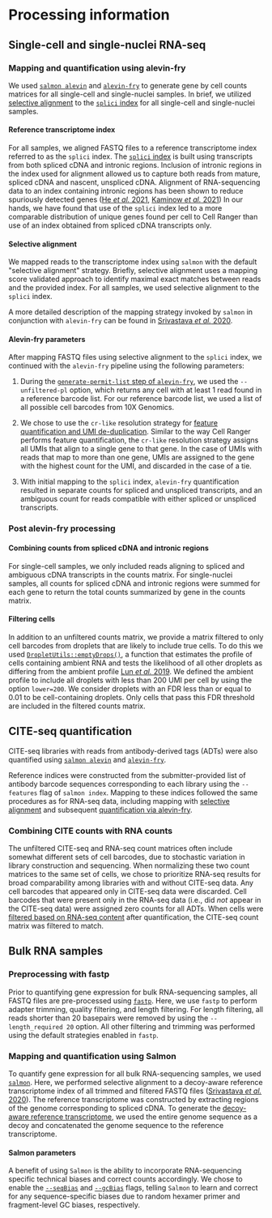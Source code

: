 # Processing information

## Single-cell and single-nuclei RNA-seq

### Mapping and quantification using alevin-fry

We used [`salmon alevin`](https://salmon.readthedocs.io/en/latest/alevin.html) and [`alevin-fry`](https://alevin-fry.readthedocs.io/en/latest/) to generate gene by cell counts matrices for all single-cell and single-nuclei samples.
In brief, we utilized [selective alignment](#selective-alignment) to the [`splici` index](#reference-transcriptome-index) for all single-cell and single-nuclei samples. 

#### Reference transcriptome index

For all samples, we aligned FASTQ files to a reference transcriptome index referred to as the `splici` index.
The [`splici` index](https://combine-lab.github.io/alevin-fry-tutorials/2021/improving-txome-specificity/) is built using transcripts from both spliced cDNA and intronic regions.
Inclusion of intronic regions in the index used for alignment allowed us to capture both reads from mature, spliced cDNA and nascent, unspliced cDNA. 
Alignment of RNA-sequencing data to an index containing intronic regions has been shown to reduce spuriously detected genes ([He _et al._ 2021](https://doi.org/10.1101/2021.06.29.450377), [Kaminow _et al._ 2021](https://www.biorxiv.org/content/10.1101/2021.05.05.442755v1.full#sec-5))
In our hands, we have found that use of the `splici` index led to a more comparable distribution of unique genes found per cell to Cell Ranger than use of an index obtained from spliced cDNA transcripts only. 

#### Selective alignment

We mapped reads to the transcriptome index using `salmon` with the default "selective alignment" strategy. 
Briefly, selective alignment uses a mapping score validated approach to identify maximal exact matches between reads and the provided index. 
For all samples, we used selective alignment to the `splici` index. 

A more detailed description of the mapping strategy invoked by `salmon` in conjunction with `alevin-fry` can be found in [Srivastava _et al._ 2020](https://doi.org/10.1186/s13059-020-02151-8).

#### Alevin-fry parameters 

After mapping FASTQ files using selective alignment to the `splici` index, we continued with the `alevin-fry` pipeline using the following parameters: 

1. During the [`generate-permit-list` step of `alevin-fry`](https://alevin-fry.readthedocs.io/en/latest/generate_permit_list.html), we used the `--unfiltered-pl` option, which returns any cell with at least 1 read found in a reference barcode list. 
For our reference barcode list, we used a list of all possible cell barcodes from 10X Genomics.

2. We chose to use the `cr-like` resolution strategy for [feature quantification and UMI de-duplication](https://alevin-fry.readthedocs.io/en/latest/quant.html). 
Similar to the way Cell Ranger performs feature quantification, the `cr-like` resolution strategy assigns all UMIs that align to a single gene to that gene.
In the case of UMIs with reads that map to more than one gene, UMIs are assigned to the gene with the highest count for the UMI, and discarded in the case of a tie.

3. With initial mapping to the `splici` index, `alevin-fry` quantification resulted in separate counts for spliced and unspliced transcripts, and an ambiguous count for reads compatible with either spliced or unspliced transcripts.

### Post alevin-fry processing

#### Combining counts from spliced cDNA and intronic regions

For single-cell samples, we only included reads aligning to spliced and ambiguous cDNA transcripts in the counts matrix. 
For single-nuclei samples, all counts for spliced cDNA and intronic regions were summed for each gene to return the total counts summarized by gene in the counts matrix. 

#### Filtering cells

In addition to an unfiltered counts matrix, we provide a matrix filtered to only cell barcodes from droplets that are likely to include true cells.
To do this we used [`DropletUtils::emptyDrops()`](https://www.bioconductor.org/packages/devel/bioc/vignettes/DropletUtils/inst/doc/DropletUtils.html#detecting-empty-droplets), a function that estimates the profile of cells containing ambient RNA and tests the likelihood of all other droplets as differing from the ambient profile [Lun _et al._ 2019](https://doi.org/10.1186/s13059-019-1662-y). 
We defined the ambient profile to include all droplets with less than 200 UMI per cell by using the option `lower=200`.
We consider droplets with an FDR less than or equal to 0.01 to be cell-containing droplets. 
Only cells that pass this FDR threshold are included in the filtered counts matrix.

## CITE-seq quantification

CITE-seq libraries with reads from antibody-derived tags (ADTs) were also quantified using  [`salmon alevin`](https://salmon.readthedocs.io/en/latest/alevin.html) and [`alevin-fry`](https://alevin-fry.readthedocs.io/en/latest/).

Reference indices were constructed from the submitter-provided list of antibody barcode sequences corresponding to each library using the `--features` flag of `salmon index`.
Mapping to these indices followed the same procedures as for RNA-seq data, including mapping with [selective alignment](#selective-alignment) and subsequent [quantification via alevin-fry](#alevin-fry-parameters).

### Combining CITE counts with RNA counts

The unfiltered CITE-seq and RNA-seq count matrices often include somewhat different sets of cell barcodes, due to stochastic variation in library construction and sequencing.
When normalizing these two count matrices to the same set of cells, we chose to prioritize RNA-seq results for broad comparability among libraries with and without CITE-seq data. 
Any cell barcodes that appeared only in CITE-seq data were discarded.
Cell barcodes that were present only in the RNA-seq data (i.e., did _not_ appear in the CITE-seq data) were assigned zero counts for all ADTs. 
When cells were [filtered based on RNA-seq content](#filtering-cells) after quantification, the CITE-seq count matrix was filtered to match.

## Bulk RNA samples

### Preprocessing with fastp

Prior to quantifying gene expression for bulk RNA-sequencing samples, all FASTQ files are pre-processed using [`fastp`](https://github.com/OpenGene/fastp).
Here, we use `fastp` to perform adapter trimming, quality filtering, and length filtering. 
For length filtering, all reads shorter than 20 basepairs were removed by using the `--length_required 20` option. 
All other filtering and trimming was performed using the default strategies enabled in `fastp`.  

### Mapping and quantification using Salmon

To quantify gene expression for all bulk RNA-sequencing samples, we used [`salmon`](https://salmon.readthedocs.io/en/latest/salmon.html).
Here, we performed selective alignment to a decoy-aware reference transcriptome index of all trimmed and filtered FASTQ files ([Srivastava _et al._ 2020](https://doi.org/10.1186/s13059-020-02151-8)). 
The reference transcriptome was constructed by extracting regions of the genome corresponding to spliced cDNA.
To generate the [decoy-aware reference transcriptome](https://salmon.readthedocs.io/en/latest/salmon.html#preparing-transcriptome-indices-mapping-based-mode), we used the entire genome sequence as a decoy and concatenated the genome sequence to the reference transcriptome.

#### Salmon parameters 

A benefit of using `Salmon` is the ability to incorporate RNA-sequencing specific technical biases and correct counts accordingly. 
We chose to enable the [`--seqBias`](https://salmon.readthedocs.io/en/latest/salmon.html#seqbias) and [`--gcBias`](https://salmon.readthedocs.io/en/latest/salmon.html#gcbias) flags, telling `Salmon` to learn and correct for any sequence-specific biases due to random hexamer primer and fragment-level GC biases, respectively. 
